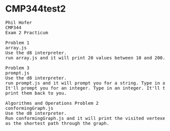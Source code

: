 # CMP344test2

<pre>
Phil Hofer
CMP344
Exam 2 Practicum

Problem 1
array.js
Use the d8 interpreter.
run array.js and it will print 20 values between 10 and 200.

Problem 3
prompt.js
Use the d8 interpreter.
run prompt.js and it will prompt you for a string. Type in a string.
It'll prompt you for an integer. Type in an integer. It'll then
print them back to you.

Algorithms and Operations Problem 2
conformingGraph.js
Use the d8 interpreter.
Run conformingGraph.js and it will print the visited vertexes as well 
as the shortest path through the graph.

</pre>

